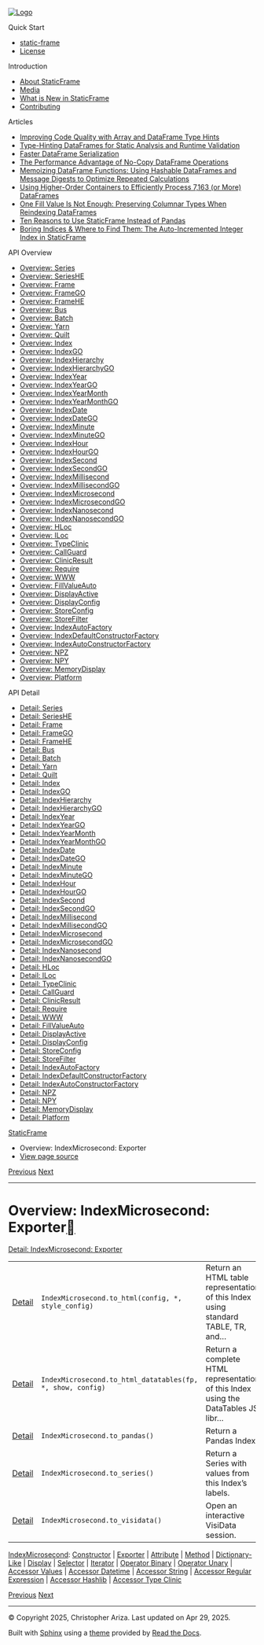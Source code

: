[![Logo](../_static/sf-logo-web_icon-small.png)](../index.html)

Quick Start

* [static-frame](../readme.html)
* [License](../license.html)

Introduction

* [About StaticFrame](../intro.html)
* [Media](../intro.html#media)
* [What is New in StaticFrame](../new.html)
* [Contributing](../contributing.html)

Articles

* [Improving Code Quality with Array and DataFrame Type Hints](../articles/guard.html)
* [Type-Hinting DataFrames for Static Analysis and Runtime Validation](../articles/ftyping.html)
* [Faster DataFrame Serialization](../articles/serialize.html)
* [The Performance Advantage of No-Copy DataFrame Operations](../articles/no_copy.html)
* [Memoizing DataFrame Functions: Using Hashable DataFrames and Message Digests to Optimize Repeated Calculations](../articles/hash.html)
* [Using Higher-Order Containers to Efficiently Process 7,163 (or More) DataFrames](../articles/uhoc.html)
* [One Fill Value Is Not Enough: Preserving Columnar Types When Reindexing DataFrames](../articles/fill_value.html)
* [Ten Reasons to Use StaticFrame Instead of Pandas](../articles/upgrade.html)
* [Boring Indices & Where to Find Them: The Auto-Incremented Integer Index in StaticFrame](../articles/aiii.html)

API Overview

* [Overview: Series](series.html)
* [Overview: SeriesHE](series_he.html)
* [Overview: Frame](frame.html)
* [Overview: FrameGO](frame_go.html)
* [Overview: FrameHE](frame_he.html)
* [Overview: Bus](bus.html)
* [Overview: Batch](batch.html)
* [Overview: Yarn](yarn.html)
* [Overview: Quilt](quilt.html)
* [Overview: Index](index.html)
* [Overview: IndexGO](index_go.html)
* [Overview: IndexHierarchy](index_hierarchy.html)
* [Overview: IndexHierarchyGO](index_hierarchy_go.html)
* [Overview: IndexYear](index_year.html)
* [Overview: IndexYearGO](index_year_go.html)
* [Overview: IndexYearMonth](index_year_month.html)
* [Overview: IndexYearMonthGO](index_year_month_go.html)
* [Overview: IndexDate](index_date.html)
* [Overview: IndexDateGO](index_date_go.html)
* [Overview: IndexMinute](index_minute.html)
* [Overview: IndexMinuteGO](index_minute_go.html)
* [Overview: IndexHour](index_hour.html)
* [Overview: IndexHourGO](index_hour_go.html)
* [Overview: IndexSecond](index_second.html)
* [Overview: IndexSecondGO](index_second_go.html)
* [Overview: IndexMillisecond](index_millisecond.html)
* [Overview: IndexMillisecondGO](index_millisecond_go.html)
* [Overview: IndexMicrosecond](index_microsecond.html)
* [Overview: IndexMicrosecondGO](index_microsecond_go.html)
* [Overview: IndexNanosecond](index_nanosecond.html)
* [Overview: IndexNanosecondGO](index_nanosecond_go.html)
* [Overview: HLoc](hloc.html)
* [Overview: ILoc](iloc.html)
* [Overview: TypeClinic](type_clinic.html)
* [Overview: CallGuard](call_guard.html)
* [Overview: ClinicResult](clinic_result.html)
* [Overview: Require](require.html)
* [Overview: WWW](www.html)
* [Overview: FillValueAuto](fill_value_auto.html)
* [Overview: DisplayActive](display_active.html)
* [Overview: DisplayConfig](display_config.html)
* [Overview: StoreConfig](store_config.html)
* [Overview: StoreFilter](store_filter.html)
* [Overview: IndexAutoFactory](index_auto_factory.html)
* [Overview: IndexDefaultConstructorFactory](index_default_constructor_factory.html)
* [Overview: IndexAutoConstructorFactory](index_auto_constructor_factory.html)
* [Overview: NPZ](npz.html)
* [Overview: NPY](npy.html)
* [Overview: MemoryDisplay](memory_display.html)
* [Overview: Platform](platform.html)

API Detail

* [Detail: Series](../api_detail/series.html)
* [Detail: SeriesHE](../api_detail/series_he.html)
* [Detail: Frame](../api_detail/frame.html)
* [Detail: FrameGO](../api_detail/frame_go.html)
* [Detail: FrameHE](../api_detail/frame_he.html)
* [Detail: Bus](../api_detail/bus.html)
* [Detail: Batch](../api_detail/batch.html)
* [Detail: Yarn](../api_detail/yarn.html)
* [Detail: Quilt](../api_detail/quilt.html)
* [Detail: Index](../api_detail/index.html)
* [Detail: IndexGO](../api_detail/index_go.html)
* [Detail: IndexHierarchy](../api_detail/index_hierarchy.html)
* [Detail: IndexHierarchyGO](../api_detail/index_hierarchy_go.html)
* [Detail: IndexYear](../api_detail/index_year.html)
* [Detail: IndexYearGO](../api_detail/index_year_go.html)
* [Detail: IndexYearMonth](../api_detail/index_year_month.html)
* [Detail: IndexYearMonthGO](../api_detail/index_year_month_go.html)
* [Detail: IndexDate](../api_detail/index_date.html)
* [Detail: IndexDateGO](../api_detail/index_date_go.html)
* [Detail: IndexMinute](../api_detail/index_minute.html)
* [Detail: IndexMinuteGO](../api_detail/index_minute_go.html)
* [Detail: IndexHour](../api_detail/index_hour.html)
* [Detail: IndexHourGO](../api_detail/index_hour_go.html)
* [Detail: IndexSecond](../api_detail/index_second.html)
* [Detail: IndexSecondGO](../api_detail/index_second_go.html)
* [Detail: IndexMillisecond](../api_detail/index_millisecond.html)
* [Detail: IndexMillisecondGO](../api_detail/index_millisecond_go.html)
* [Detail: IndexMicrosecond](../api_detail/index_microsecond.html)
* [Detail: IndexMicrosecondGO](../api_detail/index_microsecond_go.html)
* [Detail: IndexNanosecond](../api_detail/index_nanosecond.html)
* [Detail: IndexNanosecondGO](../api_detail/index_nanosecond_go.html)
* [Detail: HLoc](../api_detail/hloc.html)
* [Detail: ILoc](../api_detail/iloc.html)
* [Detail: TypeClinic](../api_detail/type_clinic.html)
* [Detail: CallGuard](../api_detail/call_guard.html)
* [Detail: ClinicResult](../api_detail/clinic_result.html)
* [Detail: Require](../api_detail/require.html)
* [Detail: WWW](../api_detail/www.html)
* [Detail: FillValueAuto](../api_detail/fill_value_auto.html)
* [Detail: DisplayActive](../api_detail/display_active.html)
* [Detail: DisplayConfig](../api_detail/display_config.html)
* [Detail: StoreConfig](../api_detail/store_config.html)
* [Detail: StoreFilter](../api_detail/store_filter.html)
* [Detail: IndexAutoFactory](../api_detail/index_auto_factory.html)
* [Detail: IndexDefaultConstructorFactory](../api_detail/index_default_constructor_factory.html)
* [Detail: IndexAutoConstructorFactory](../api_detail/index_auto_constructor_factory.html)
* [Detail: NPZ](../api_detail/npz.html)
* [Detail: NPY](../api_detail/npy.html)
* [Detail: MemoryDisplay](../api_detail/memory_display.html)
* [Detail: Platform](../api_detail/platform.html)

[StaticFrame](../index.html)

* Overview: IndexMicrosecond: Exporter
* [View page source](../_sources/api_overview/index_microsecond-exporter.rst.txt)

[Previous](index_microsecond-constructor.html "Overview: IndexMicrosecond: Constructor")
[Next](index_microsecond-attribute.html "Overview: IndexMicrosecond: Attribute")

---

# Overview: IndexMicrosecond: Exporter[](#overview-indexmicrosecond-exporter "Link to this heading")

[Detail: IndexMicrosecond: Exporter](../api_detail/index_microsecond-exporter.html#api-detail-indexmicrosecond-exporter)

|  |  |  |
| --- | --- | --- |
| [Detail](../api_detail/index_microsecond-exporter.html#api-sig-indexmicrosecond-to-html) | `IndexMicrosecond.to_html(config, *, style_config)` | Return an HTML table representation of this Index using standard TABLE, TR, and… |
| [Detail](../api_detail/index_microsecond-exporter.html#api-sig-indexmicrosecond-to-html-datatables) | `IndexMicrosecond.to_html_datatables(fp, *, show, config)` | Return a complete HTML representation of this Index using the DataTables JS libr… |
| [Detail](../api_detail/index_microsecond-exporter.html#api-sig-indexmicrosecond-to-pandas) | `IndexMicrosecond.to_pandas()` | Return a Pandas Index. |
| [Detail](../api_detail/index_microsecond-exporter.html#api-sig-indexmicrosecond-to-series) | `IndexMicrosecond.to_series()` | Return a Series with values from this Index’s labels. |
| [Detail](../api_detail/index_microsecond-exporter.html#api-sig-indexmicrosecond-to-visidata) | `IndexMicrosecond.to_visidata()` | Open an interactive VisiData session. |

[IndexMicrosecond](index_microsecond.html#api-overview-indexmicrosecond): [Constructor](index_microsecond-constructor.html#api-overview-indexmicrosecond-constructor) | [Exporter](#api-overview-indexmicrosecond-exporter) | [Attribute](index_microsecond-attribute.html#api-overview-indexmicrosecond-attribute) | [Method](index_microsecond-method.html#api-overview-indexmicrosecond-method) | [Dictionary-Like](index_microsecond-dictionary_like.html#api-overview-indexmicrosecond-dictionary-like) | [Display](index_microsecond-display.html#api-overview-indexmicrosecond-display) | [Selector](index_microsecond-selector.html#api-overview-indexmicrosecond-selector) | [Iterator](index_microsecond-iterator.html#api-overview-indexmicrosecond-iterator) | [Operator Binary](index_microsecond-operator_binary.html#api-overview-indexmicrosecond-operator-binary) | [Operator Unary](index_microsecond-operator_unary.html#api-overview-indexmicrosecond-operator-unary) | [Accessor Values](index_microsecond-accessor_values.html#api-overview-indexmicrosecond-accessor-values) | [Accessor Datetime](index_microsecond-accessor_datetime.html#api-overview-indexmicrosecond-accessor-datetime) | [Accessor String](index_microsecond-accessor_string.html#api-overview-indexmicrosecond-accessor-string) | [Accessor Regular Expression](index_microsecond-accessor_regular_expression.html#api-overview-indexmicrosecond-accessor-regular-expression) | [Accessor Hashlib](index_microsecond-accessor_hashlib.html#api-overview-indexmicrosecond-accessor-hashlib) | [Accessor Type Clinic](index_microsecond-accessor_type_clinic.html#api-overview-indexmicrosecond-accessor-type-clinic)

[Previous](index_microsecond-constructor.html "Overview: IndexMicrosecond: Constructor")
[Next](index_microsecond-attribute.html "Overview: IndexMicrosecond: Attribute")

---

© Copyright 2025, Christopher Ariza.
Last updated on Apr 29, 2025.

Built with [Sphinx](https://www.sphinx-doc.org/) using a
[theme](https://github.com/readthedocs/sphinx_rtd_theme)
provided by [Read the Docs](https://readthedocs.org).
